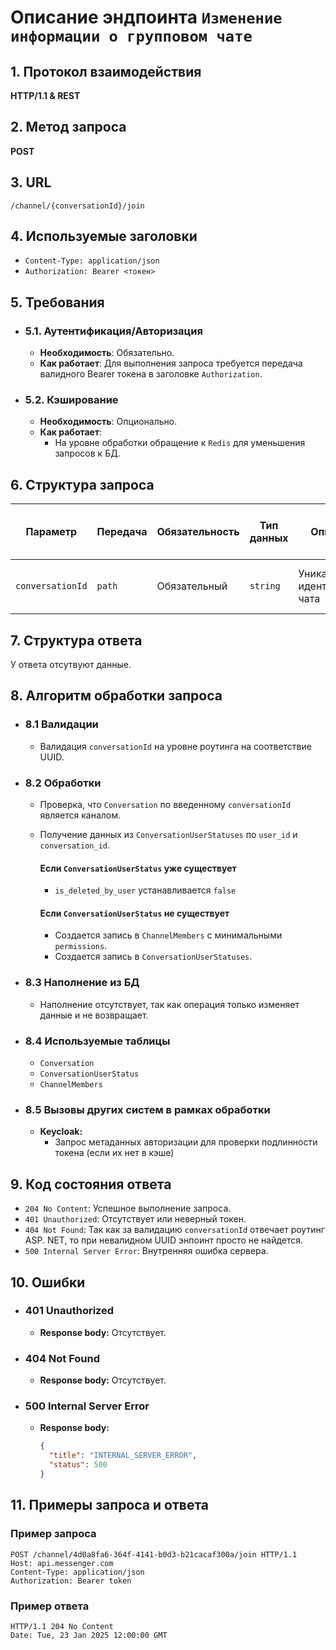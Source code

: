 # Описание эндпоинта `Изменение информации о групповом чате`

## 1. Протокол взаимодействия  

**HTTP/1.1 & REST**  

## 2. Метод запроса  

**POST**  

## 3. URL  

`/channel/{conversationId}/join`  

## 4. Используемые заголовки  

- `Content-Type: application/json`  
- `Authorization: Bearer <токен>`  

## 5. Требования  

- ### 5.1. Аутентификация/Авторизация  

  - **Необходимость**: Обязательно.  
  - **Как работает**: Для выполнения запроса требуется передача валидного Bearer токена в заголовке `Authorization`.  

- ### 5.2. Кэширование  

  - **Необходимость**: Опционально.  
  - **Как работает**:  
    - На уровне обработки обращение к `Redis` для уменьшения запросов к БД. 

## 6. Структура запроса  

| **Параметр**     | **Передача** | **Обязательность** | **Тип данных** | **Описание**                  | **Условия валидации**     | **Значения по умолчанию / Допустимые значения** |
|----------------- |--------------|--------------------|----------------|-------------------------------|---------------------------|-------------------------------------------------|
| `conversationId` | `path`       | Обязательный       | `string`       | Уникальный идентификатор чата | Должен быть валидным UUID | Нет значения по умолчанию                       |

## 7. Структура ответа  

У ответа отсутвуют данные.

## 8. Алгоритм обработки запроса

- ### 8.1 Валидации
  - Валидация `conversationId` на уровне роутинга на соответствие UUID.

- ### 8.2 Обработки
  - Проверка, что `Conversation` по введенному `conversationId` является каналом.
  - Получение данных из `ConversationUserStatuses` по `user_id` и `conversation_id`.

    #### Если `ConversationUserStatus` уже существует
      - `is_deleted_by_user` устанавливается `false`
  
    #### Если `ConversationUserStatus` не существует
      - Создается запись в `ChannelMembers` с минимальными `permissions`.
      - Создается запись в `ConversationUserStatuses`.

- ### 8.3 Наполнение из БД
  - Наполнение отсутствует, так как операция только изменяет данные и не возвращает.

- ### 8.4 Используемые таблицы
  - `Conversation`
  - `ConversationUserStatus`
  - `ChannelMembers`

- ### 8.5 Вызовы других систем в рамках обработки
  - **Keycloak:**
    - Запрос метаданных авторизации для проверки подлинности токена (если их нет в кэше)  

## 9. Код состояния ответа

- `204 No Content`: Успешное выполнение запроса.
- `401 Unauthorized`: Отсутствует или неверный токен.
- `404 Not Found`: Так как за валидацию `conversationId` отвечает роутинг ASP. NET, то при невалидном UUID энпоинт просто не найдется.
- `500 Internal Server Error`: Внутренняя ошибка сервера.

## 10. Ошибки

- ### 401 Unauthorized

  - **Response body:** Отсутствует.

- ### 404 Not Found

  - **Response body:** Отсутствует.

- ### 500 Internal Server Error

  - **Response body:**
    ```json 
    {
      "title": "INTERNAL_SERVER_ERROR",
      "status": 500
    }
    ```

## 11. Примеры запроса и ответа

### Пример запроса

```http
POST /channel/4d0a8fa6-364f-4141-b0d3-b21cacaf300a/join HTTP/1.1  
Host: api.messenger.com  
Content-Type: application/json  
Authorization: Bearer token
```

### Пример ответа

```http
HTTP/1.1 204 No Content  
Date: Tue, 23 Jan 2025 12:00:00 GMT
```
